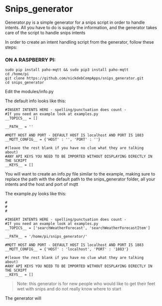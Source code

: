 # Snips_generator

Generator.py is a simple generator for a snips script in order to handle intents. All you have to do is supply the information, and the generator takes care of the script to handle snips intents

In order to create an intent handling script from the generator, follow these steps:

### ON A RASPBERRY PI:


```
sudo pip install paho-mqtt && sudo pip3 install paho-mqtt
cd /home/pi
git clone https://github.com/nickdebCompApps/snips_generator.git
cd snips_generator
```

Edit the modules/info.py

The default info looks like this:

```
#INSERT INTENTS HERE - spelling/punctuation does count -
#If you need an example look at examples.py
__TOPICS__ = []

__PATH__ = ''

#MQTT HOST AND PORT - DEFAULT HOST IS localhost AND PORT IS 1883
__MQTT_CONFIG__ = {'HOST' : '', 'PORT' : ''}

#(leave the rest blank if you have no clue what they are talking about)
#ANY API KEYS YOU NEED TO BE IMPORTED WITHOUT DISPLAYING DIRECTLY IN THE SCRIPT
__KEYS__ = []
```

You will want to create an info.py file similar to the example, making sure to replace the path with the default path to the snips_generator folder, all your intents and the host and port of mqtt

The example.py looks like this:

```
#
#
#

#INSERT INTENTS HERE - spelling/punctuation does count -
#If you need an example look at examples.py
__TOPICS__ = ['searchWeatherForecast', 'searchWeatherForecastItem']

__PATH__ = '/home/pi/snips_generator/'

#MQTT HOST AND PORT - DEFAULT HOST IS localhost AND PORT IS 1883
__MQTT_CONFIG__ = {'HOST' : 'localhost', 'PORT' : '1883'}

#(leave the rest blank if you have no clue what they are talking about)
#ANY API KEYS YOU NEED TO BE IMPORTED WITHOUT DISPLAYING DIRECTLY IN THE SCRIPT
__KEYS__ = []
```

> Note: this generator is for new people who would like to get their feet wet with snips and do not really know where to start

The generator will 
